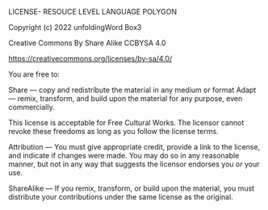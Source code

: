  LICENSE- RESOUCE LEVEL LANGUAGE POLYGON
 

Copyright (c) 2022  unfoldingWord Box3

Creative Commons By Share Alike CCBYSA 4.0

https://creativecommons.org/licenses/by-sa/4.0/


You are free to:

Share — copy and redistribute the material in any medium or format
Adapt — remix, transform, and build upon the material
for any purpose, even commercially.

This license is acceptable for Free Cultural Works.
The licensor cannot revoke these freedoms as long as you follow the license terms.

Attribution — You must give appropriate credit, provide a link to the license, and indicate if changes were made. You may do so in any reasonable manner, but not in any way that suggests the licensor endorses you or your use.

ShareAlike — If you remix, transform, or build upon the material, you must distribute your contributions under the same license as the original.
